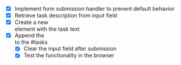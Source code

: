 - [x] Implement form submission handler to prevent default behavior
- [x] Retrieve task description from input field
- [x] Create a new <li> element with the task text
- [x] Append the <li> to the #tasks <ul>
- [x] Clear the input field after submission
- [x] Test the functionality in the browser
